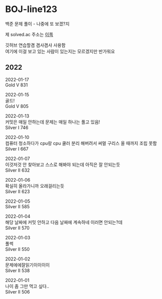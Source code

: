 # BOJ-line123
백준 문제 풀이 - 나중에 또 보겠?지

제 solved.ac 주소는 [이쪽](https://solved.ac/profile/line123)

깃허브 연습할겸 겸사겸사 사용함   
여기에 이걸 보고 있는 사람이 있는지는 모르겠지만 반가워요   

## 2022   
2022-01-17   
Gold V 831   
   
2022-01-15   
골드!   
Gold V 805   
   
2022-01-13   
커밋은 매일 안하는데 문제는 매일 하나는 풀고 있음!   
Silver I 746   
   
2022-01-10   
컴퓨터 청소하다가 cpu랑 cpu 쿨러 분리 해버려서 써멀 구리스 올 때까지 조립 못함   
Silver I 667   
   
2022-01-07   
이것저것 안 찾아보고 스스로 해봐야 되는데 아직은 잘 안되는듯   
Silver II 632   
   
2022-01-06   
확실히 올라가니까 오래걸리는듯   
Silver II 623   
   
2022-01-05   
Silver II 585   
   
2022-01-04   
해당 날짜에 커밋 안하고 다음 날짜에 계속하네 이러면 안되는?데   
Silver II 570   
   
2022-01-03   
풀썩   
Silver II 550   
   
2022-01-02   
문제에에잘읽기이이이이   
Silver II 538   
    
2022-01-01   
나이 좀 그만 먹고 싶다..   
Silver II 506 
